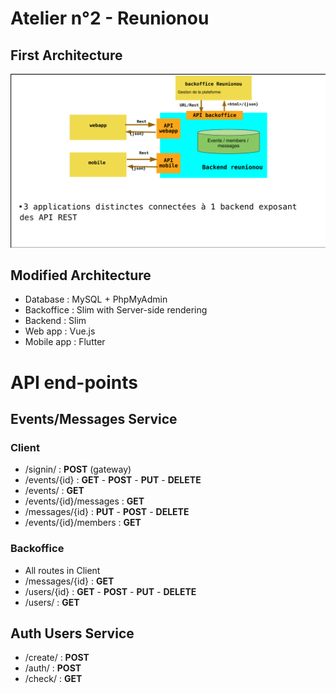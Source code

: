 # Atelier n°2 - Reunionou

## First Architecture

<p align="center">
<img src="./first_architecture.png" alt="Reunionou structure" width="600"/>
</p>

## Modified Architecture

- Database : MySQL + PhpMyAdmin
- Backoffice : Slim with Server-side rendering
- Backend : Slim
- Web app : Vue.js
- Mobile app : Flutter

# API end-points

## Events/Messages Service

### Client

- /signin/ : **POST** (gateway)
- /events/{id} : **GET** - **POST** - **PUT** - **DELETE**
- /events/ : **GET**
- /events/{id}/messages : **GET**
- /messages/{id} : **PUT** - **POST** - **DELETE**
- /events/{id}/members : **GET**

### Backoffice

- All routes in Client
- /messages/{id} : **GET**
- /users/{id} : **GET** - **POST** - **PUT** - **DELETE**
- /users/ : **GET**

## Auth Users Service

- /create/ : **POST**
- /auth/ : **POST**
- /check/ : **GET**
